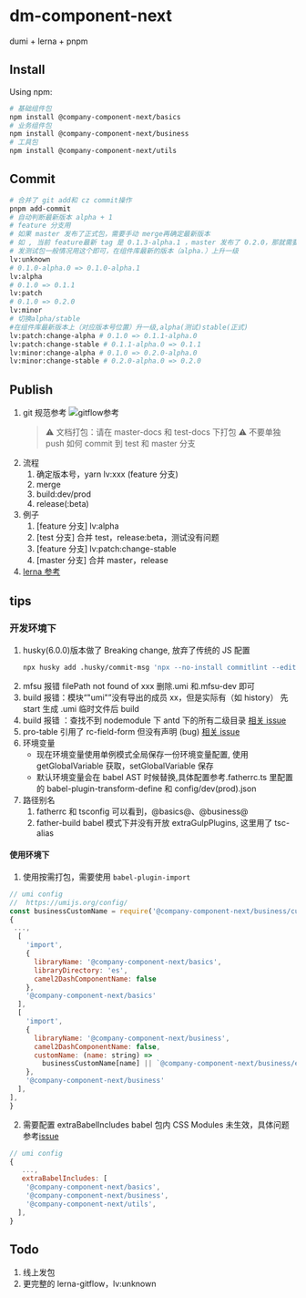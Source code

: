 # dm-component-next

dumi + lerna + pnpm

## Install

Using npm:

```bash
# 基础组件包
npm install @company-component-next/basics
# 业务组件包
npm install @company-component-next/business
# 工具包
npm install @company-component-next/utils
```

## Commit

```bash
# 合并了 git add和 cz commit操作
pnpm add-commit
# 自动判断最新版本 alpha + 1
# feature 分支用
# 如果 master 发布了正式包，需要手动 merge再确定最新版本
# 如 , 当前 feature最新 tag 是 0.1.3-alpha.1 ，master 发布了 0.2.0，那就需要 merge master，lv:patch:change-alpha，变成 0.2.0-alpha.0
# 发测试包一般情况用这个即可，在组件库最新的版本（alpha.）上升一级
lv:unknown
# 0.1.0-alpha.0 => 0.1.0-alpha.1
lv:alpha
# 0.1.0 => 0.1.1
lv:patch
# 0.1.0 => 0.2.0
lv:minor
# 切换alpha/stable
#在组件库最新版本上（对应版本号位置）升一级,alpha(测试)stable(正式)
lv:patch:change-alpha # 0.1.0 => 0.1.1-alpha.0
lv:patch:change-stable # 0.1.1-alpha.0 => 0.1.1
lv:minor:change-alpha # 0.1.0 => 0.2.0-alpha.0
lv:minor:change-stable # 0.2.0-alpha.0 => 0.2.0
```

## Publish

1. git 规范参考 ![gitflow参考](https://front-static.duomai.com/dm-component-next/git.png)
   > ⚠️ 文档打包：请在 master-docs 和 test-docs 下打包 ⚠️ 不要单独 push 如何 commit 到 test 和 master 分支
2. 流程
   1. 确定版本号，yarn lv:xxx (feature 分支)
   2. merge
   3. build:dev/prod
   4. release(:beta)
3. 例子
   1. [feature 分支] lv:alpha
   2. [test 分支] 合并 test，release:beta，测试没有问题
   3. [feature 分支] lv:patch:change-stable
   4. [master 分支] 合并 master，release
4. [lerna 参考](http://www.febeacon.com/lerna-docs-zh-cn/routes/commands/)

## tips

### 开发环境下

1.  husky(6.0.0)版本做了 Breaking change, 放弃了传统的 JS 配置
    ```bash
    npx husky add .husky/commit-msg 'npx --no-install commitlint --edit "$1"'
    ```
2.  mfsu 报错 filePath not found of xxx 删除.umi 和.mfsu-dev 即可
3.  build 报错：模块“"umi"”没有导出的成员 xx，但是实际有（如 history） 先 start 生成 .umi 临时文件后 build
4.  build 报错 ：查找不到 nodemodule 下 antd 下的所有二级目录 [相关 issue](https://github.com/pnpm/pnpm/issues/4286)
5.  pro-table 引用了 rc-field-form 但没有声明 (bug) [相关 issue](https://github.com/ant-design/pro-components/issues/4103)
6.  环境变量
    - 现在环境变量使用单例模式全局保存一份环境变量配置, 使用 getGlobalVariable 获取，setGlobalVariable 保存
    - 默认环境变量会在 babel AST 时候替换,具体配置参考.fatherrc.ts 里配置的 babel-plugin-transform-define 和 config/dev(prod).json
7.  路径别名
    1.  fatherrc 和 tsconfig 可以看到，@basics@、@business@
    2.  father-build babel 模式下并没有开放 extraGulpPlugins, 这里用了 tsc-alias

#### 使用环境下

1. 使用按需打包，需要使用 `babel-plugin-import`

```js
// umi config
//  https://umijs.org/config/
const businessCustomName = require('@company-component-next/business/customName');
{
 ...,
  [
    'import',
    {
      libraryName: '@company-component-next/basics',
      libraryDirectory: 'es',
      camel2DashComponentName: false
    },
    '@company-component-next/basics'
  ],
  [
    'import',
    {
      libraryName: '@company-component-next/business',
      camel2DashComponentName: false,
      customName: (name: string) =>
        businessCustomName[name] || `@company-component-next/business/es/${name}`
    },
    '@company-component-next/business'
  ],
],
}
```

2. 需要配置 extraBabelIncludes babel 包内 CSS Modules 未生效，具体问题参考[issue](https://github.com/umijs/father/issues/434)

```js
// umi config
{
   ...,
   extraBabelIncludes: [
    '@company-component-next/basics',
    '@company-component-next/business',
    '@company-component-next/utils',
  ],
}
```

## Todo

1. 线上发包
2. 更完整的 lerna-gitflow，lv:unknown
